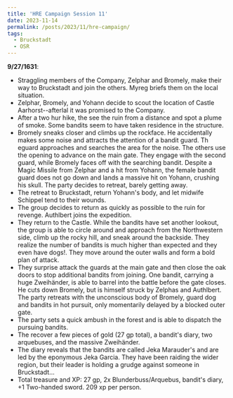 ```yaml
---
title: 'HRE Campaign Session 11'
date: 2023-11-14
permalink: /posts/2023/11/hre-campaign/
tags:
  - Bruckstadt
  - OSR
---
```



**9/27/1631**:
- Straggling members of the Company, Zelphar and Bromely, make their way to Bruckstadt and join the others. Myreg briefs them on the local situation.
- Zelphar, Bromely, and Yohann decide to scout the location of Castle Aarhorst--afterlal it was promised to the Company.
- After a two hur hike, the see the ruin from a distance and spot a plume of smoke. Some bandits seem to have taken residence in the structure.
- Bromely sneaks closer and climbs up the rockface. He accidentally makes some noise and attracts the attention of a bandit guard. Th eguard approaches and searches the area for the noise. The others use the opening to advance on the main gate. They engage with the second guard, while Bromely faces off with the searching bandit. Despite a Magic Missile from Zelphar and a hit from Yohann, the female bandit guard does not go down and lands a massive hit on Yohann, crushing his skull. The party decides to retreat, barely getting away.
- The retreat to Bruckstadt, return Yohann's body, and let midwife Schippel tend to their wounds. 
- The group decides to return as quickly as possible to the ruin for revenge. Authlbert joins the expedition.
- They return to the Castle. While the bandits have set another lookout, the group is able to circle around and approach from the Northwestern side, climb up the rocky hill, and sneak around the backside. They realize the number of bandits is much higher than expected and they even have dogs!. They move around the outer walls and form a bold plan of attack.
- They surprise attack the guards at the main gate and then close the oak doors to stop additional bandits from joining. One bandit, carrying a huge Zweihänder, is able to barrel into the battle before the gate closes. He cuts down Bromely, but is himself struck by Zelphas and Authlbert. The party retreats with the unconscious body of Bromely, guard dog and bandits in hot pursuit, only momentarily delayed by a blocked outer gate.  
- The party sets a quick ambush in the forest and is able to dispatch the pursuing bandits.
- The recover a few pieces of gold (27 gp total), a bandit's diary, two arquebuses, and the massive Zweihänder.
- The diary reveals that the bandits are called Jeka Marauder's and are led by the eponymous Jeka Garcia. They have been raiding the wider region, but their leader is holding a grudge against someone in Bruckstadt...
- Total treasure and XP: 27 gp, 2x Blunderbuss/Arquebus, bandit's diary, +1 Two-handed sword. 209 xp per person.


